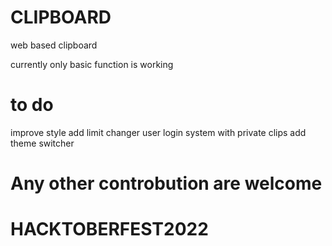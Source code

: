 # CLIPBOARD
 web based clipboard

currently only basic function is working

# to do
improve style
add limit changer
user login system with private clips
add theme switcher

# Any other controbution are welcome

# HACKTOBERFEST2022
